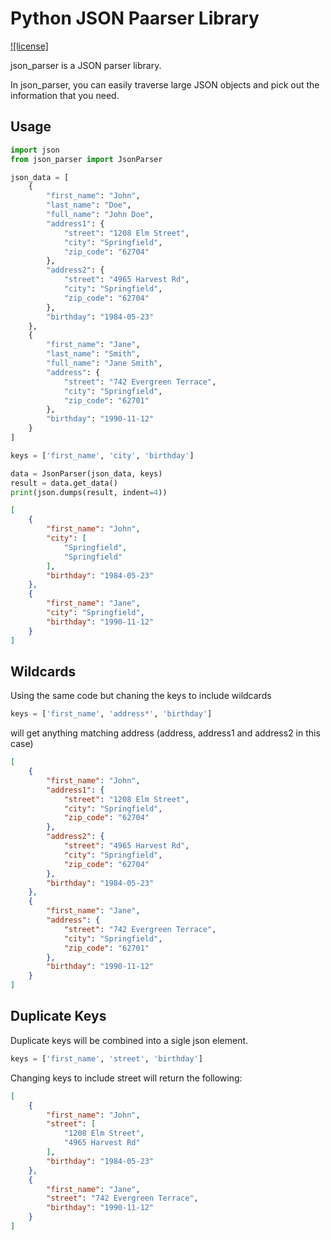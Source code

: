 # Python JSON Paarser Library

[![license]](/LICENSE)

json_parser is a JSON parser library.

In json_parser, you can easily traverse large JSON objects and pick out the information that you need.

## Usage

```python
import json
from json_parser import JsonParser

json_data = [
    {
        "first_name": "John",
        "last_name": "Doe",
        "full_name": "John Doe",
        "address1": {
            "street": "1208 Elm Street",
            "city": "Springfield",
            "zip_code": "62704"
        },
        "address2": {
            "street": "4965 Harvest Rd",
            "city": "Springfield",
            "zip_code": "62704"
        },
        "birthday": "1984-05-23"
    },
    {
        "first_name": "Jane",
        "last_name": "Smith",
        "full_name": "Jane Smith",
        "address": {
            "street": "742 Evergreen Terrace",
            "city": "Springfield",
            "zip_code": "62701"
        },
        "birthday": "1990-11-12"
    }
]

keys = ['first_name', 'city', 'birthday']

data = JsonParser(json_data, keys)
result = data.get_data()
print(json.dumps(result, indent=4))
```

```json
[
    {
        "first_name": "John",
        "city": [
            "Springfield",
            "Springfield"
        ],
        "birthday": "1984-05-23"
    },
    {
        "first_name": "Jane",
        "city": "Springfield",
        "birthday": "1990-11-12"
    }
]
```

## Wildcards
Using the same code but chaning the keys to include wildcards

```python
keys = ['first_name', 'address*', 'birthday']
```
will get anything matching address (address, address1 and address2 in this case)

```json
[
    {
        "first_name": "John",
        "address1": {
            "street": "1208 Elm Street",
            "city": "Springfield",
            "zip_code": "62704"
        },
        "address2": {
            "street": "4965 Harvest Rd",
            "city": "Springfield",
            "zip_code": "62704"
        },
        "birthday": "1984-05-23"
    },
    {
        "first_name": "Jane",
        "address": {
            "street": "742 Evergreen Terrace",
            "city": "Springfield",
            "zip_code": "62701"
        },
        "birthday": "1990-11-12"
    }
]
```

## Duplicate Keys
Duplicate keys will be combined into a sigle json element. 

```python
keys = ['first_name', 'street', 'birthday']
```
Changing keys to include street will return the following:

```json
[
    {
        "first_name": "John",
        "street": [
            "1208 Elm Street",
            "4965 Harvest Rd"
        ],
        "birthday": "1984-05-23"
    },
    {
        "first_name": "Jane",
        "street": "742 Evergreen Terrace",
        "birthday": "1990-11-12"
    }
]
```





